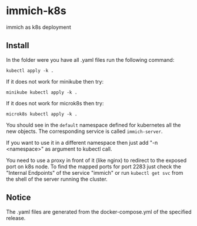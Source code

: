 # immich-k8s

immich as k8s deployment

## Install

In the folder were you have all .yaml files run the following command:

```
kubectl apply -k .
```

If it does not work for minikube then try:

```
minikube kubectl apply -k .
```

If it does not work for microk8s then try:

```
microk8s kubectl apply -k .
```

You should see in the `default` namespace defined for kubernetes all the new objects.
The corresponding service is called `immich-server`.

If you want to use it in a different namespace then just add "-n &lt;namespace&gt;" as argument to kubectl call.

You need to use a proxy in front of it (like nginx) to redirect to the exposed port on k8s node.
To find the mapped ports for port 2283 just check the "Internal Endpoints" of the service "immich"
or run `kubectl get svc` from the shell of the server running the cluster.

## Notice

The .yaml files are generated from the docker-compose.yml of the specified release.
